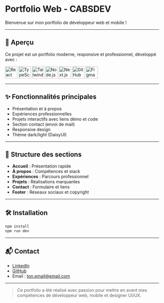 # Portfolio Web - CABSDEV

Bienvenue sur mon portfolio de développeur web et mobile !

---

## 🚀 Aperçu

Ce projet est un portfolio moderne, responsive et professionnel, développé avec :

<p align="left">
  <img src="https://cdn.jsdelivr.net/gh/devicons/devicon/icons/react/react-original.svg" width="40" alt="React"/>
  <img src="https://cdn.jsdelivr.net/gh/devicons/devicon/icons/typescript/typescript-original.svg" width="40" alt="TypeScript"/>
  <img src="https://cdn.jsdelivr.net/gh/devicons/devicon/icons/tailwindcss/tailwindcss-plain.svg" width="40" alt="TailwindCSS"/>
  <img src="https://cdn.jsdelivr.net/gh/devicons/devicon/icons/nodejs/nodejs-original.svg" width="40" alt="Node.js"/>
  <img src="https://cdn.jsdelivr.net/gh/devicons/devicon/icons/nextjs/nextjs-original.svg" width="40" alt="Next.js"/>
  <img src="https://cdn.jsdelivr.net/gh/devicons/devicon/icons/github/github-original.svg" width="40" alt="GitHub"/>
  <img src="https://cdn.jsdelivr.net/gh/devicons/devicon/icons/figma/figma-original.svg" width="40" alt="Figma"/>
</p>

---

## ✨ Fonctionnalités principales
- Présentation et à propos
- Expériences professionnelles
- Projets interactifs avec liens démo et code
- Section contact (envoi de mail)
- Responsive design
- Thème dark/light (DaisyUI)

---

## 📁 Structure des sections
- **Accueil** : Présentation rapide
- **À propos** : Compétences et stack
- **Expériences** : Parcours professionnel
- **Projets** : Réalisations marquantes
- **Contact** : Formulaire et liens
- **Footer** : Réseaux sociaux et copyright

---

## 🛠️ Installation

```bash
npm install
npm run dev
```

---

## 📬 Contact

- [LinkedIn](https://linkedin.com/in/tonprofil)
- [GitHub](https://github.com/TresorCabs)
- Email : ton.email@email.com

---

> Ce portfolio a été réalisé avec passion pour mettre en avant mes compétences de développeur web, mobile et designer UI/UX.
